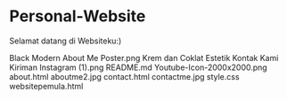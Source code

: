 # Personal-Website
Selamat datang di Websiteku:)

Black Modern About Me Poster.png
Krem dan Coklat Estetik Kontak Kami Kiriman Instagram (1).png
README.md
Youtube-Icon-2000x2000.png
about.html
aboutme2.jpg
contact.html
contactme.jpg
style.css
websitepemula.html

